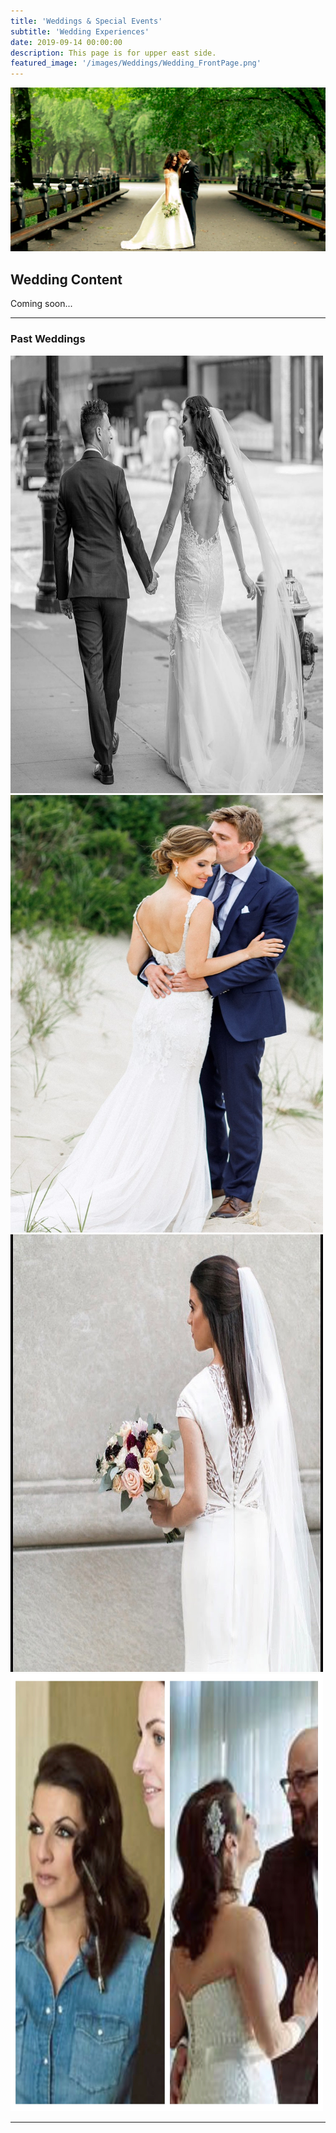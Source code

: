 ```yaml
---
title: 'Weddings & Special Events'
subtitle: 'Wedding Experiences'
date: 2019-09-14 00:00:00
description: This page is for upper east side.
featured_image: '/images/Weddings/Wedding_FrontPage.png'
---
```


![](/images/Weddings/Wedding_FrontPage.png)

## Wedding Content

Coming soon...

---

### Past Weddings



<div class="gallery" data-columns="1">
	<img src="/images/Weddings/Wedding_1.jpg" style="width:500px;height:700px;">
	<img src="/images/Weddings/Wedding_2.jpg" style="width:500px;height:700px;">
	<img src="/images/Weddings/Wedding_3.jpg" style="width:500px;height:700px;">
	<img src="/images/Weddings/Wedding_4.jpg" style="width:500px;height:700px;">
</div>

---
